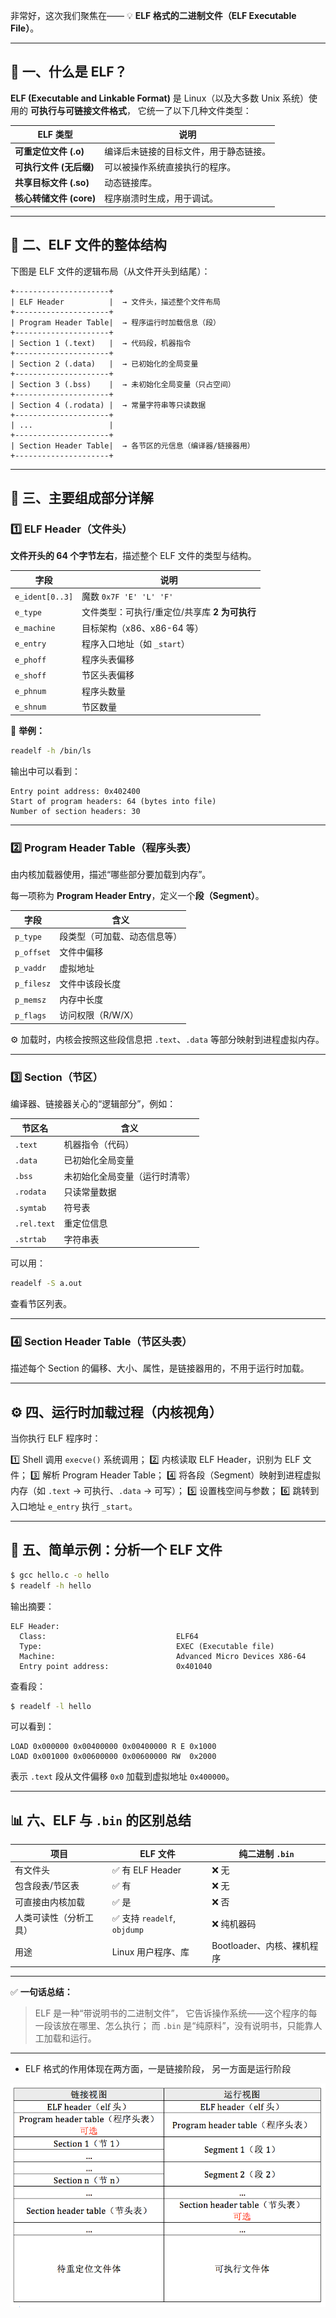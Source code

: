 非常好，这次我们聚焦在——
💡 **ELF 格式的二进制文件（ELF Executable File）**。

---

## 🧩 一、什么是 ELF？

**ELF (Executable and Linkable Format)** 是 Linux（以及大多数 Unix 系统）使用的 **可执行与可链接文件格式**，
它统一了以下几种文件类型：

| ELF 类型                | 说明                                   |
| ----------------------- | -------------------------------------- |
| **可重定位文件 (.o)**   | 编译后未链接的目标文件，用于静态链接。 |
| **可执行文件 (无后缀)** | 可以被操作系统直接执行的程序。         |
| **共享目标文件 (.so)**  | 动态链接库。                           |
| **核心转储文件 (core)** | 程序崩溃时生成，用于调试。             |

---

## 🧱 二、ELF 文件的整体结构

下图是 ELF 文件的逻辑布局（从文件开头到结尾）：

```
+---------------------+
| ELF Header          |  → 文件头，描述整个文件布局
+---------------------+
| Program Header Table|  → 程序运行时加载信息（段）
+---------------------+
| Section 1 (.text)   |  → 代码段，机器指令
+---------------------+
| Section 2 (.data)   |  → 已初始化的全局变量
+---------------------+
| Section 3 (.bss)    |  → 未初始化全局变量（只占空间）
+---------------------+
| Section 4 (.rodata) |  → 常量字符串等只读数据
+---------------------+
| ...                 |
+---------------------+
| Section Header Table|  → 各节区的元信息（编译器/链接器用）
+---------------------+
```

---

## 📖 三、主要组成部分详解

### 1️⃣ ELF Header（文件头）

**文件开头的 64 个字节左右**，描述整个 ELF 文件的类型与结构。

| 字段            | 说明                                          |
| --------------- | --------------------------------------------- |
| `e_ident[0..3]` | 魔数 `0x7F 'E' 'L' 'F'`                       |
| `e_type`        | 文件类型：可执行/重定位/共享库 **2 为可执行** |
| `e_machine`     | 目标架构（x86、x86-64 等）                    |
| `e_entry`       | 程序入口地址（如 `_start`）                   |
| `e_phoff`       | 程序头表偏移                                  |
| `e_shoff`       | 节区头表偏移                                  |
| `e_phnum`       | 程序头数量                                    |
| `e_shnum`       | 节区数量                                      |

📌 **举例：**

```bash
readelf -h /bin/ls
```

输出中可以看到：

```
Entry point address: 0x402400
Start of program headers: 64 (bytes into file)
Number of section headers: 30
```

---

### 2️⃣ Program Header Table（程序头表）

由内核加载器使用，描述“哪些部分要加载到内存”。

每一项称为 **Program Header Entry**，定义一个**段（Segment）**。

| 字段       | 含义                         |
| ---------- | ---------------------------- |
| `p_type`   | 段类型（可加载、动态信息等） |
| `p_offset` | 文件中偏移                   |
| `p_vaddr`  | 虚拟地址                     |
| `p_filesz` | 文件中该段长度               |
| `p_memsz`  | 内存中长度                   |
| `p_flags`  | 访问权限（R/W/X）            |

⚙️ 加载时，内核会按照这些段信息把 `.text`、`.data` 等部分映射到进程虚拟内存。

---

### 3️⃣ Section（节区）

编译器、链接器关心的“逻辑部分”，例如：

| 节区名      | 含义                           |
| ----------- | ------------------------------ |
| `.text`     | 机器指令（代码）               |
| `.data`     | 已初始化全局变量               |
| `.bss`      | 未初始化全局变量（运行时清零） |
| `.rodata`   | 只读常量数据                   |
| `.symtab`   | 符号表                         |
| `.rel.text` | 重定位信息                     |
| `.strtab`   | 字符串表                       |

可以用：

```bash
readelf -S a.out
```

查看节区列表。

---

### 4️⃣ Section Header Table（节区头表）

描述每个 Section 的偏移、大小、属性，是链接器用的，不用于运行时加载。

---

## ⚙️ 四、运行时加载过程（内核视角）

当你执行 ELF 程序时：

1️⃣ Shell 调用 `execve()` 系统调用；
2️⃣ 内核读取 ELF Header，识别为 ELF 文件；
3️⃣ 解析 Program Header Table；
4️⃣ 将各段（Segment）映射到进程虚拟内存（如 `.text` → 可执行、`.data` → 可写）；
5️⃣ 设置栈空间与参数；
6️⃣ 跳转到入口地址 `e_entry` 执行 `_start`。

---

## 🧠 五、简单示例：分析一个 ELF 文件

```bash
$ gcc hello.c -o hello
$ readelf -h hello
```

输出摘要：

```
ELF Header:
  Class:                             ELF64
  Type:                              EXEC (Executable file)
  Machine:                           Advanced Micro Devices X86-64
  Entry point address:               0x401040
```

查看段：

```bash
$ readelf -l hello
```

可以看到：

```
LOAD 0x000000 0x00400000 0x00400000 R E 0x1000
LOAD 0x001000 0x00600000 0x00600000 RW  0x2000
```

表示 `.text` 段从文件偏移 `0x0` 加载到虚拟地址 `0x400000`。

---

## 📊 六、ELF 与 `.bin` 的区别总结

| 项目                   | ELF 文件                     | 纯二进制 `.bin`            |
| ---------------------- | ---------------------------- | -------------------------- |
| 有文件头               | ✅ 有 ELF Header             | ❌ 无                      |
| 包含段表/节区表        | ✅ 有                        | ❌ 无                      |
| 可直接由内核加载       | ✅ 是                        | ❌ 否                      |
| 人类可读性（分析工具） | ✅ 支持 `readelf`, `objdump` | ❌ 纯机器码                |
| 用途                   | Linux 用户程序、库           | Bootloader、内核、裸机程序 |

---

✅ **一句话总结：**

> ELF 是一种“带说明书的二进制文件”，
> 它告诉操作系统——这个程序的每一段该放在哪里、怎么执行；
> 而 `.bin` 是“纯原料”，没有说明书，只能靠人工加载和运行。

---

-   ELF 格式的作用体现在两方面，一是链接阶段，
    另一方面是运行阶段

![alt text](image-9.png)
